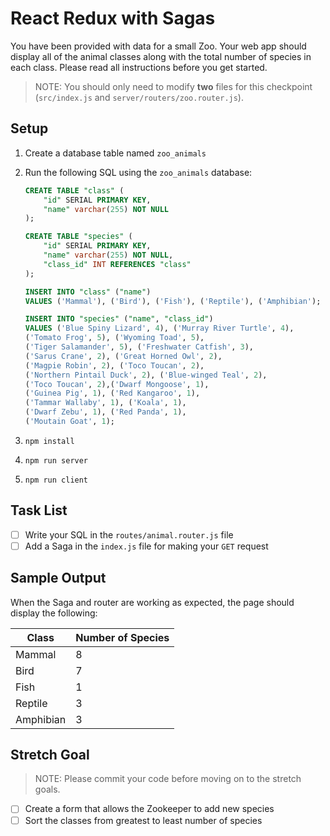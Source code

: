 # React Redux with Sagas

You have been provided with data for a small Zoo. Your web app should display all of the animal classes along with the total number of species in each class. Please read all instructions before you get started.

> NOTE: You should only need to modify **two** files for this checkpoint (`src/index.js` and `server/routers/zoo.router.js`).

## Setup

1. Create a database table named `zoo_animals`
1. Run the following SQL using the `zoo_animals` database:

    ```SQL
    CREATE TABLE "class" (
        "id" SERIAL PRIMARY KEY,
        "name" varchar(255) NOT NULL
    );

    CREATE TABLE "species" (
        "id" SERIAL PRIMARY KEY,
        "name" varchar(255) NOT NULL,
        "class_id" INT REFERENCES "class"
    );

    INSERT INTO "class" ("name") 
    VALUES ('Mammal'), ('Bird'), ('Fish'), ('Reptile'), ('Amphibian');

    INSERT INTO "species" ("name", "class_id") 
    VALUES ('Blue Spiny Lizard', 4), ('Murray River Turtle', 4), 
    ('Tomato Frog', 5), ('Wyoming Toad', 5), 
    ('Tiger Salamander', 5), ('Freshwater Catfish', 3), 
    ('Sarus Crane', 2), ('Great Horned Owl', 2), 
    ('Magpie Robin', 2), ('Toco Toucan', 2), 
    ('Northern Pintail Duck', 2), ('Blue-winged Teal', 2), 
    ('Toco Toucan', 2),('Dwarf Mongoose', 1), 
    ('Guinea Pig', 1), ('Red Kangaroo', 1), 
    ('Tammar Wallaby', 1), ('Koala', 1), 
    ('Dwarf Zebu', 1), ('Red Panda', 1),
    ('Moutain Goat', 1);
    ```

1. `npm install`
1. `npm run server`
1. `npm run client`

## Task List

- [ ] Write your SQL in the `routes/animal.router.js` file
- [ ] Add a Saga in the `index.js` file for making your `GET` request

## Sample Output

When the Saga and router are working as expected, the page should display the following:

| Class | Number of Species |
|---|---|
| Mammal | 8 |
| Bird | 7 |
| Fish | 1 |
| Reptile | 3 |
| Amphibian | 3 |


## Stretch Goal

> NOTE: Please commit your code before moving on to the stretch goals.

- [ ] Create a form that allows the Zookeeper to add new species
- [ ] Sort the classes from greatest to least number of species